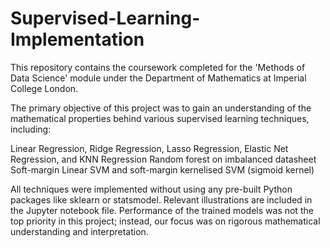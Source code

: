 # Supervised-Learning-Implementation

This repository contains the coursework completed for the 'Methods of Data Science' module under the Department of Mathematics at Imperial College London.

The primary objective of this project was to gain an understanding of the mathematical properties behind various supervised learning techniques, including:

Linear Regression, Ridge Regression, Lasso Regression, Elastic Net Regression, and KNN Regression
Random forest on imbalanced datasheet
Soft-margin Linear SVM and soft-margin kernelised SVM (sigmoid kernel)


All techniques were implemented without using any pre-built Python packages like sklearn or statsmodel. Relevant illustrations are included in the Jupyter notebook file. Performance of the trained models was not the top priority in this project; instead, our focus was on rigorous mathematical understanding and interpretation.
